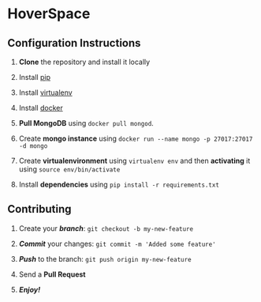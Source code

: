 # HoverSpace

## Configuration Instructions

1. **Clone** the repository and install it locally

2. Install [pip](http://stackoverflow.com/questions/6587507/how-to-install-pip-with-python-3)

3. Install [virtualenv](http://www.howopensource.com/2011/05/installation-of-virtualenv-in-linux/)

4. Install [docker](https://docs.docker.com/engine/installation/linux/ubuntulinux/)

5. **Pull MongoDB** using `docker pull mongod`.

6. Create **mongo instance** using `docker run --name mongo -p 27017:27017 -d mongo`

7. Create **virtualenvironment** using `virtualenv env` and then **activating** it using `source env/bin/activate`

8. Install **dependencies** using `pip install -r requirements.txt`

## Contributing

1. Create your **_branch_**: `git checkout -b my-new-feature`

2. **_Commit_** your changes: `git commit -m 'Added some feature'`

3. **_Push_** to the branch: `git push origin my-new-feature`

4. Send a **Pull Request**

5. **_Enjoy!_**
